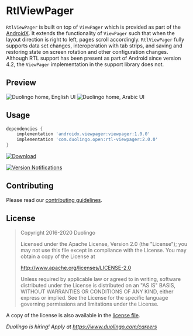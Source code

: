 # RtlViewPager
`RtlViewPager` is built on top of `ViewPager` which is provided as part of the
[AndroidX](https://developer.android.com/jetpack/androidx).
It extends the functionality of `ViewPager` such that when the layout direction is right to left, pages scroll accordingly.
`RtlViewPager` fully supports data set changes, interoperation with tab strips, and saving and restoring state on screen rotation
and other configuration changes.  Although RTL support has been present as part of Android since version 4.2, the `ViewPager`
implementation in the support library does not.

## Preview

![Duolingo home, English UI](docs/images/rtl-viewpager-en-home.gif)
![Duolingo home, Arabic UI](docs/images/rtl-viewpager-ar-home.gif)

## Usage
```groovy
dependencies {
    implementation 'androidx.viewpager:viewpager:1.0.0'
    implementation 'com.duolingo.open:rtl-viewpager:2.0.0'
}
```
[ ![Download](https://api.bintray.com/packages/duolingo/maven/com.duolingo.open%3Artl-viewpager/images/download.svg) ](https://bintray.com/duolingo/maven/com.duolingo.open%3Artl-viewpager/_latestVersion)

[![Version Notifications](https://www.bintray.com/docs/images/bintray_badge_bw.png)](https://bintray.com/duolingo/maven/RtlViewPager?source=watch)

## Contributing

Please read our [contributing guidelines](CONTRIBUTING.md).

## License

> Copyright 2016-2020 Duolingo
>
> Licensed under the Apache License, Version 2.0 (the "License");
you may not use this file except in compliance with the License.
You may obtain a copy of the License at
>
> http://www.apache.org/licenses/LICENSE-2.0
>
> Unless required by applicable law or agreed to in writing, software
distributed under the License is distributed on an "AS IS" BASIS,
WITHOUT WARRANTIES OR CONDITIONS OF ANY KIND, either express or implied.
See the License for the specific language governing permissions and
limitations under the License.

A copy of the license is also available in the [license file](LICENSE).

_Duolingo is hiring! Apply at https://www.duolingo.com/careers_
